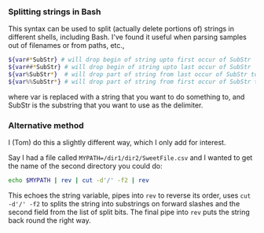 ### Splitting strings in Bash

This syntax can be used to split (actually delete portions of) strings in different shells, including Bash. I've found it useful when parsing samples out of filenames or from paths, etc.,

```sh
${var#*SubStr} # will drop begin of string upto first occur of SubStr
${var##*SubStr} # will drop begin of string upto last occur of SubStr
${var%SubStr*}  # will drop part of string from last occur of SubStr to the end
${var%%SubStr*} # will drop part of string from first occur of SubStr to the end
```
where var is replaced with a string that you want to do something to, and SubStr is the substring that you want to use as the delimiter.

### Alternative method

I (Tom) do this a slightly different way, which I only add for interest.

Say I had a file called `MYPATH=/dir1/dir2/SweetFile.csv` and I wanted to get the name of the second directory you could do:

```sh
echo $MYPATH | rev | cut -d'/' -f2 | rev
```
This echoes the string variable, pipes into `rev` to reverse its order, uses `cut -d'/' -f2` to splits the string into substrings on forward slashes and the second field from the list of split bits. The final pipe into `rev` puts the string back round the right way.

